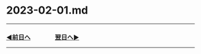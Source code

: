 # 2023-02-01.md

---

### [◀️前日へ](https://github.com/yuasys/chatty-journal/blob/main/2023/01/2023-01-31.md)&emsp;&emsp;&emsp;&emsp;[翌日へ▶️](https://github.com/yuasys/chatty-journal/blob/main/2023/02/2023-02-02.md)

---
